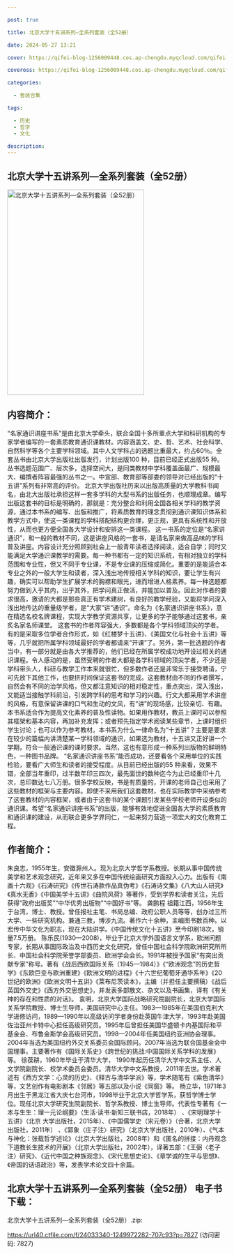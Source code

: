 ```yaml
---

post: true

title: 北京大学十五讲系列—全系列套装（全52册）

date: 2024-05-27 13:21

cover: https://qifei-blog-1256009448.cos.ap-chengdu.myqcloud.com/qifei-blog/65eecdde9f345e8d035dfa16.jpg

coveross: https://qifei-blog-1256009448.cos.ap-chengdu.myqcloud.com/qifei-blog/65eecdde9f345e8d035dfa16.jpg

categories:

  - 套装合集

tags:

  - 历史
  - 哲学
  - 文化

description:
---
```


## 北京大学十五讲系列—全系列套装（全52册）
<img alt="北京大学十五讲系列—全系列套装（全52册） " class="aligncenter loading" data-was-processed="true" decoding="async" fetchpriority="high" height="471" src="https://qifei-blog-1256009448.cos.ap-chengdu.myqcloud.com/qifei-blog/65eecdde9f345e8d035dfa16.jpg" style="cursor: zoom-in;" width="314"/>

## 内容简介：

“名家通识讲座书系”是由北京大学牵头，联合全国十多所重点大学和科研机构的专家学者编写的一套素质教育通识课教材。内容涵盖文、史、哲、艺术、社会科学、自然科学等各个主要学科领域。其中人文学科占的选题比重最大，约占60％。全套丛书由北京大学出版社出版发行，计划出版100 种，目前已经正式出版55 种。丛书选题范围广、层次多，选择空间大，是同类教材中学科覆盖面最广、规模最大、编撰者阵容最强的丛书之一。中宣部、教育部等部委的领导对已经出版的“十五讲”系列有非常高的评价。 北京大学出版社历来以出版高质量的大学教科书闻名，由北大出版社承担这样一套多学科的大型书系的出版任务，也顺理成章。编写出版这套书的目标是明确的，那就是：充分整合和利用全国各相关学科的教学资源，通过本书系的编写、出版和推广，将素质教育的理念贯彻到通识课知识体系和教学方式中，使这一类课程的学科搭配结构更合理，更正规，更具有系统性和开放性，从而也更方便全国各大学设计和安排这一类课程。 这一书系的定位是“名家讲通识”，和一般的教材不同，这是讲座风格的一套书，是请名家来做高品味的学科普及讲座。内容设计充分照顾到社会上一般青年读者选择阅读，适合自学；同时又能满足大学通识课教学的需要。每一种书都有一定的知识系统，有相对独立的学科范围和专业性，但又不同于专业课，不是专业课的压缩或简化。重要的是能适合本专业之外的一般大学生和读者，深入浅出地传授相关学科的知识，要让学生有兴趣，确实可以帮助学生扩展学术的胸襟和眼光，进而增进人格素养。每一种选题都努力做到入乎其内，出乎其外，把学问真正做活，并能加以普及。因此对作者的要求很高，邀请的大都是那些真正有学术建树，有良好的教学经验，又能将学问深入浅出地传达的重量级学者，是“大家”讲“通识”。命名为《名家通识讲座书系》，意在精选名校名牌课程，实现大学教学资源共享，让更多的学子能够通过这套书，亲炙名家名师课堂。 这套书的作者阵容强大，多数都是各个学科领域顶尖的学者。有的是采取多位学者合作形式，如《红楼梦十五讲》、《美国文化与社会十五讲》等等，几乎就把所属学科领域最好的学者都请来“开课”了。另外，第一批选题的作者当中，有一部分就是由各大学推荐的，他们已经在所属学校成功地开设过相关的通识课程。令人感动的是，虽然受聘的作者大都是各学科领域的顶尖学者，不少还是学科带头人，科研与教学工作本来就很忙，但多数作者还是非常乐于接受聘请，宁可先放下其他工作，也要挤时间保证这套书的完成。这套教材由不同的作者撰写，自然会有不同的治学风格，但又都注意知识的相对稳定性，重点突出，深入浅出，又能适当接触学科前沿，引发跨学科的思考和学习的兴趣。行文大都采用学术讲座的风格，有意保留讲课的口气和生动的文风，有“讲”的现场感，比较亲切、有趣。 本书系适合作为提高文化素养的普及性读物。如果用作教材，教员上课时可以参照其框架和基本内容，再加补充发挥；或者预先指定学术阅读某些章节，上课时组织学生讨论；也可以作为参考教材。本书系为什么一律命名为“十五讲”？主要是要求在较少的篇幅内讲清楚某一学科领域的通识，如果选为教材，十五讲又正好讲一个学期，符合一般通识课的课时要求。当然，这也有意形成一种系列出版物的鲜明特色，一种图书品牌。 “名家通识讲座书系”能否成功，还要看各个采用单位的实践检验，要看广大师生和读者的接受程度。从目前已经出版的55 种来看，效果不错，全部当年重印，过半数年印三四次，最先面世的数种迄今为止已经重印十几次，总印数达七八万册。很多学校反映，书是有质量的，开课的老师自己也采用了这些教材的框架与主要内容。即使不采用我们这套教材，也在实际教学中采纳参考了这套教材的内容框架，或者由于这套书的某个课题引发某些学校老师开设类似的通识课。希望“名家通识讲座书系”的出版，能够有效地促进全国各大学的素质教育和通识课的建设，从而联合更多学界同仁，一起来努力营造一项宏大的文化教育工程。

## 作者简介：

朱良志，1955年生，安徽滁州人。现为北京大学哲学系教授。长期从事中国传统美学和艺术观念研究，近年来又多在中国传统绘画研究方面投入心力。出版有《南画十六观》《石涛研究》《传世石涛款作品真伪考》《石涛诗文集》《八大山人研究》《真水无香》《中国美学十五讲》《曲院风荷》等著作，受到学界和读者关注，先后获得“政府出版奖”“中华优秀出版物”“中国好书”等。 龚鹏程 祖籍江西，1956年生于台湾，博士、教授。曾任报社主笔、书局总编、政府公职人员等等，创办过三所大学、一些研究机构。兼通三教，博涉九流。著作六十余种，主编图书数百种。以宏传中华文化为职志，现在大陆讲学。《中国传统文化十五讲》至今印刷18次，销量7.5万册。 陈乐民(1930—2008)，毕业于北京大学外国语言文学系，欧洲问题专家，长期从事国际政治及中西历史文化研究，曾任中国社会科学院欧洲研究所所长、中国社会科学院荣誉学部委员、欧洲学会会长。1991年被授予国家“有突出贡献专家”称号。著有《战后西欧国际关系（1945—1984）》《“欧洲观念”的历史哲学》《东欧巨变与欧洲重建》《欧洲文明的进程》《十六世纪葡萄牙通华系年》《20世纪的欧洲》《欧洲文明十五讲》《莱布尼茨读本》，主编（并担任主要撰稿）《战后英国外交史》《西方外交思想史》，并发表多部散文、杂文以及书画集，译有《有关神的存在和性质的对话》。 袁明，北京大学国际战略研究院副院长，北京大学国际关系学院教授、博士生导师，美国研究中心主任。1983—1985年在美国伯克利大学进修访问，1989—1990年以高级访问学者身份赴英国牛津大学，1993年赴美国佐治亚州卡特中心担任高级研究员。1995年后曾担任美国华盛顿卡内基国际和平基金会、布鲁金斯学会高级研究员。1998—2004年任美国纽约亚洲协会理事。2004年当选为美国纽约外交关系委员会国际顾问。2007年当选为联合国基金会中国理事。主要著作有《国际关系史》《跨世纪的挑战:中国国际关系学科的发展》等。 徐葆耕，1960年毕业于清华大学， 1990年起历任清华大学中文系主任、人文学院副院长、校学术委员会委员。清华大学中文系教授，2011年去世。学术著述有《西方文学：心灵的历史》、《释古与清华学派》等，学术随笔有《紫色清华》等，文艺创作有电影剧本《邻居》等五部以及小说《同窗》等。 杨立华，1971年3月出生于黑龙江省大庆七台河市，1998毕业于北京大学哲学系，获哲学博士学位。现任北京大学研究生院副院长、哲学系教授、博士生导师。代表性专著有《一本与生生：理一元论纲要》（生活·读书·新知三联书店，2018年） 、《宋明理学十五讲》（北京 大学出版社，2015年）、《中国儒学史（宋元卷）》（合著，北京大学出版社，2011年） 、《郭象〈庄子注〉研究》（北京大学出版社，2010年）、《气本与神化：张载哲学述论》（北京大学出版社，2008年）和《匿名的拼接：内丹观念下道教长生技术的开展》（北京大学出版社，2002年），译著五部：《王弼〈老子注〉研究》、《近代中国之种族观念》、《宋代思想史论》、《章学诚的生平与思想》、《帝国的话语政治》等，发表学术论文四十余篇。

## 北京大学十五讲系列—全系列套装（全52册） 电子书下载：



北京大学十五讲系列—全系列套装（全52册）.zip: 

https://url40.ctfile.com/f/24033340-1249972282-707c93?p=7827 (访问密码: 7827)
